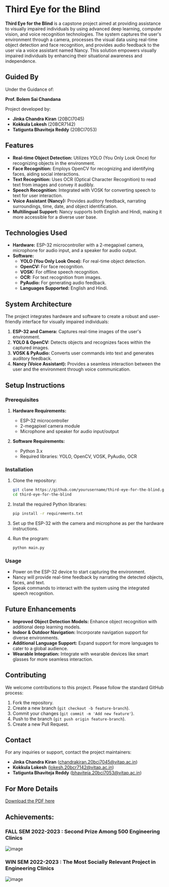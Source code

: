 

# Third Eye for the Blind

**Third Eye for the Blind** is a capstone project aimed at providing assistance to visually impaired individuals by using advanced deep learning, computer vision, and voice recognition technologies. The system captures the user's environment through a camera, processes the visual data using real-time object detection and face recognition, and provides audio feedback to the user via a voice assistant named Nancy. This solution empowers visually impaired individuals by enhancing their situational awareness and independence.

## Guided By
Under the Guidance of:

  **Prof. Bolem Sai Chandana**
 
Project developed by:

- **Jinka Chandra Kiran** (20BCI7045)
- **Kokkula Lokesh** (20BCR7142)
- **Tatigunta Bhaviteja Reddy** (20BCI7053)



## Features

- **Real-time Object Detection:** Utilizes YOLO (You Only Look Once) for recognizing objects in the environment.
- **Face Recognition:** Employs OpenCV for recognizing and identifying faces, aiding social interactions.
- **Text Recognition:** Uses OCR (Optical Character Recognition) to read text from images and convey it audibly.
- **Speech Recognition:** Integrated with VOSK for converting speech to text for user interaction.
- **Voice Assistant (Nancy):** Provides auditory feedback, narrating surroundings, time, date, and object identification.
- **Multilingual Support:** Nancy supports both English and Hindi, making it more accessible for a diverse user base.

## Technologies Used

- **Hardware:** ESP-32 microcontroller with a 2-megapixel camera, microphone for audio input, and a speaker for audio output.
- **Software:**
  - **YOLO (You Only Look Once):** For real-time object detection.
  - **OpenCV:** For face recognition.
  - **VOSK:** For offline speech recognition.
  - **OCR:** For text recognition from images.
  - **PyAudio:** For generating audio feedback.
  - **Languages Supported:** English and Hindi.

## System Architecture

The project integrates hardware and software to create a robust and user-friendly interface for visually impaired individuals:
1. **ESP-32 and Camera:** Captures real-time images of the user's environment.
2. **YOLO & OpenCV:** Detects objects and recognizes faces within the captured images.
3. **VOSK & PyAudio:** Converts user commands into text and generates auditory feedback.
4. **Nancy (Voice Assistant):** Provides a seamless interaction between the user and the environment through voice communication.

## Setup Instructions

### Prerequisites

1. **Hardware Requirements:**
   - ESP-32 microcontroller
   - 2-megapixel camera module
   - Microphone and speaker for audio input/output

2. **Software Requirements:**
   - Python 3.x
   - Required libraries: YOLO, OpenCV, VOSK, PyAudio, OCR

### Installation

1. Clone the repository:
   ```bash
   git clone https://github.com/yourusername/third-eye-for-the-blind.git
   cd third-eye-for-the-blind
   ```

2. Install the required Python libraries:
   ```bash
   pip install -r requirements.txt
   ```

3. Set up the ESP-32 with the camera and microphone as per the hardware instructions.

4. Run the program:
   ```bash
   python main.py
   ```

### Usage

- Power on the ESP-32 device to start capturing the environment.
- Nancy will provide real-time feedback by narrating the detected objects, faces, and text.
- Speak commands to interact with the system using the integrated speech recognition.

## Future Enhancements

- **Improved Object Detection Models:** Enhance object recognition with additional deep learning models.
- **Indoor & Outdoor Navigation:** Incorporate navigation support for diverse environments.
- **Additional Language Support:** Expand support for more languages to cater to a global audience.
- **Wearable Integration:** Integrate with wearable devices like smart glasses for more seamless interaction.

## Contributing

We welcome contributions to this project. Please follow the standard GitHub process:
1. Fork the repository.
2. Create a new branch (`git checkout -b feature-branch`).
3. Commit your changes (`git commit -m 'Add new feature'`).
4. Push to the branch (`git push origin feature-branch`).
5. Create a new Pull Request.

## Contact

For any inquiries or support, contact the project maintainers:
- **Jinka Chandra Kiran** (chandrakiran.20bci7045@vitap.ac.in)
- **Kokkula Lokesh** (lokesh.20bcr7142@vitap.ac.in)
- **Tatigunta Bhaviteja Reddy** (bhaviteja.20bci7053@vitap.ac.in)
## For More Details 
[Download the PDF here](https://drive.google.com/file/d/1akwVFR-1NcGCSgvYOOBSV8feVQkH2oFc/view?usp=sharing)

## Achievements:
<h3>FALL SEM 2022-2023 : Second Prize Among 500 Engineering Clinics </h3>

![image](https://github.com/user-attachments/assets/0bd7b6e4-aca1-40d8-90f6-ca632f1a6110)

<h3>WIN SEM 2022-2023 : The Most Socially Relevant Project in  Engineering Clinics </h3>


![image](https://github.com/user-attachments/assets/c391f543-2c31-4b7f-83e9-eed18059a685)





